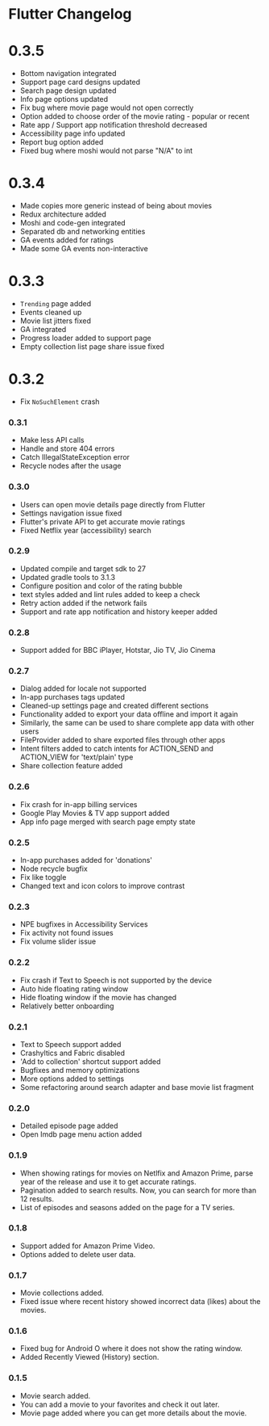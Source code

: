 # Flutter Changelog

# 0.3.5

 - Bottom navigation integrated
 - Support page card designs updated
 - Search page design updated
 - Info page options updated
 - Fix bug where movie page would not open correctly
 - Option added to choose order of the movie rating - popular or recent
 - Rate app / Support app notification threshold decreased
 - Accessibility page info updated
 - Report bug option added
 - Fixed bug where moshi would not parse "N/A" to int

# 0.3.4

 - Made copies more generic instead of being about movies
 - Redux architecture added
 - Moshi and code-gen integrated
 - Separated db and networking entities
 - GA events added for ratings
 - Made some GA events non-interactive

# 0.3.3

 - `Trending` page added
 - Events cleaned up
 - Movie list jitters fixed
 - GA integrated
 - Progress loader added to support page
 - Empty collection list page share issue fixed

# 0.3.2

 - Fix `NoSuchElement` crash

### 0.3.1

 - Make less API calls
 - Handle and store 404 errors
 - Catch IllegalStateException error
 - Recycle nodes after the usage

### 0.3.0

 - Users can open movie details page directly from Flutter
 - Settings navigation issue fixed
 - Flutter's private API to get accurate movie ratings
 - Fixed Netflix year (accessibility) search

### 0.2.9

 - Updated compile and target sdk to 27
 - Updated gradle tools to 3.1.3
 - Configure position and color of the rating bubble
 - text styles added and lint rules added to keep a check
 - Retry action added if the network fails
 - Support and rate app notification and history keeper added

### 0.2.8

 - Support added for BBC iPlayer, Hotstar, Jio TV, Jio Cinema

### 0.2.7

 - Dialog added for locale not supported
 - In-app purchases tags updated
 - Cleaned-up settings page and created different sections
 - Functionality added to export your data offline and import it again
 - Similarly, the same can be used to share complete app data with other users
 - FileProvider added to share exported files through other apps
 - Intent filters added to catch intents for ACTION_SEND and ACTION_VIEW for 'text/plain' type
 - Share collection feature added

### 0.2.6

 - Fix crash for in-app billing services
 - Google Play Movies & TV app support added
 - App info page merged with search page empty state

### 0.2.5

 - In-app purchases added for 'donations'
 - Node recycle bugfix
 - Fix like toggle
 - Changed text and icon colors to improve contrast

### 0.2.3

 - NPE bugfixes in Accessibility Services
 - Fix activity not found issues
 - Fix volume slider issue

### 0.2.2

 - Fix crash if Text to Speech is not supported by the device
 - Auto hide floating rating window
 - Hide floating window if the movie has changed
 - Relatively better onboarding

### 0.2.1

 - Text to Speech support added
 - Crashyltics and Fabric disabled
 - 'Add to collection' shortcut support added
 - Bugfixes and memory optimizations
 - More options added to settings
 - Some refactoring around search adapter and base movie list fragment

### 0.2.0

 - Detailed episode page added
 - Open Imdb page menu action added

### 0.1.9

 - When showing ratings for movies on Netlfix and Amazon Prime, parse year of the release and
 use it to get accurate ratings.
 - Pagination added to search results. Now, you can search for more than 12 results.
 - List of episodes and seasons added on the page for a TV series.

### 0.1.8

 - Support added for Amazon Prime Video.
 - Options added to delete user data.

### 0.1.7

 - Movie collections added.
 - Fixed issue where recent history showed incorrect data (likes) about the movies.

### 0.1.6

 - Fixed bug for Android O where it does not show the rating window.
 - Added Recently Viewed (History) section.

### 0.1.5

 - Movie search added.
 - You can add a movie to your favorites and check it out later.
 - Movie page added where you can get more details about the movie.